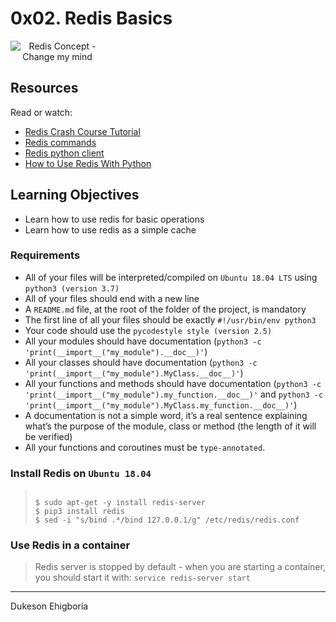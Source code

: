 # 0x02. Redis Basics

<p align="center" style="width: 150px;">
    <img src="" alt="Redis Concept - Change my mind" />
</p>

## Resources

Read or watch:

- <a href="https://www.youtube.com/watch?v=Hbt56gFj998" target="_blank">Redis Crash Course Tutorial</a>
- <a href="https://redis.io/commands/" target="_blank">Redis commands</a>
- <a href="https://redis-py.readthedocs.io/en/stable/" target="_blank">Redis python client</a>
- <a href="https://realpython.com/python-redis/" target="_blank">How to Use Redis With Python</a>

## Learning Objectives

- Learn how to use redis for basic operations
- Learn how to use redis as a simple cache

### Requirements

- All of your files will be interpreted/compiled on `Ubuntu 18.04 LTS` using `python3 (version 3.7)`
- All of your files should end with a new line
- A `README.md` file, at the root of the folder of the project, is mandatory
- The first line of all your files should be exactly `#!/usr/bin/env python3`
- Your code should use the `pycodestyle style (version 2.5)`
- All your modules should have documentation (`python3 -c 'print(__import__("my_module").__doc__)'`)
- All your classes should have documentation (`python3 -c 'print(__import__("my_module").MyClass.__doc__)'`)
- All your functions and methods should have documentation (`python3 -c 'print(__import__("my_module").my_function.__doc__)'` and `python3 -c 'print(__import__("my_module").MyClass.my_function.__doc__)'`)
- A documentation is not a simple word, it’s a real sentence explaining what’s the purpose of the module, class or method (the length of it will be verified)
- All your functions and coroutines must be `type-annotated`.

### Install Redis on `Ubuntu 18.04`

> ```shell
> 
> $ sudo apt-get -y install redis-server
> $ pip3 install redis
> $ sed -i "s/bind .*/bind 127.0.0.1/g" /etc/redis/redis.conf
> 
> ```

### Use Redis in a container

>
> Redis server is stopped by default - when you are starting a container, you should start it with: `service redis-server start`
>

---

Dukeson Ehigboria